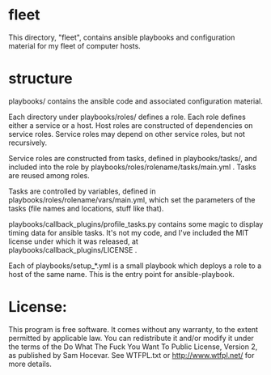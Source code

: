 # fleet

This directory, "fleet", contains ansible playbooks and configuration material
for my fleet of computer hosts.


# structure

playbooks/ contains the ansible code and associated configuration material.

Each directory under playbooks/roles/ defines a role.  Each role defines either
a service or a host.  Host roles are constructed of dependencies on service
roles.  Service roles may depend on other service roles, but not recursively.  

Service roles are constructed from tasks, defined in playbooks/tasks/, and
included into the role by playbooks/roles/rolename/tasks/main.yml .  Tasks are
reused among roles.  

Tasks are controlled by variables, defined in
playbooks/roles/rolename/vars/main.yml, which set the parameters of the tasks
(file names and locations, stuff like that).

playbooks/callback_plugins/profile_tasks.py contains some magic to display
timing data for ansible tasks.  It's not my code, and I've included the MIT
license under which it was released, at playbooks/callback_plugins/LICENSE .

Each of playbooks/setup_*.yml is a small playbook which deploys a role to a
host of the same name.  This is the entry point for ansible-playbook.


# License:

This program is free software. It comes without any warranty, to the extent
permitted by applicable law. You can redistribute it and/or modify it under
the terms of the Do What The Fuck You Want To Public License, Version 2, as
published by Sam Hocevar. See WTFPL.txt or http://www.wtfpl.net/ for more
details.

